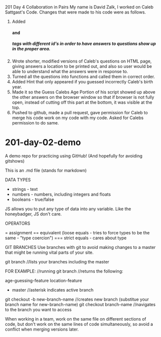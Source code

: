 201 Day 4 Collaboration in Pairs
My name is David Zalk, I worked on Caleb Sattgast's Code.
Changes that were made to his code were as follows.
1. Added <h4> and <h5> tags with different id's in order to have answers
to questions show up in the proper area.
2. Wrote shorter, modified versions of Caleb's questions on HTML page, giving
answers a location to be printed out, and also so user would be able to
understand what the answers were in response to.
3. Turned all the questions into functions and called them in correct order.
4. Added Hint that only appeared if you guessed incorrectly Caleb's birth year.
5. Made it so the Guess Calebs Age Portion of his script showed up above the
 other answers on the browser window so that if browser is not fully open,
 instead of cutting off this part at the bottom, it was visible at the top.
6. Pushed to github, made a pull request, gave permission for Caleb to merge
his code work on my code with my code. Asked for Calebs permission to do same.

# 201-day-02-demo
A demo repo for practicing using GitHub! (And hopefully for avoiding gitshows)

This is an .md file (stands for markdown)

DATA TYPES
  * strings - text
  * numbers - numbers, including integers and floats
  * booleans - true/false

JS allows you to put any type of data into any variable. Like the honeybadger, JS don't care.

OPERATORS

= assignment
== equivalent (loose equals - tries to force types to be the same - "type coercion")
=== strict equals - cares about type


GIT BRANCHES
Use branches with git to avoid making changes to a master that might be running vital parts of your site.

git branch //lists your branches including the master

FOR EXAMPLE:
//running
git branch //returns the following:

age-guessing-feature
location-feature
* master //asterisk indicates active branch

git checkout -b new-branch-name //creates new branch (substitue your branch name for new-branch-name)
git checkout branch-name //navigates to the branch you want to access

When working in a team, work on the same file on different sections of code, but don't work on the same lines of code simultaneously, so avoid a conflict when merging versions later.
